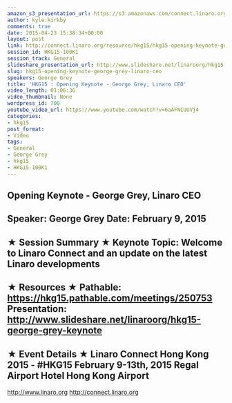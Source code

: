 ```yaml
---
amazon_s3_presentation_url: https://s3.amazonaws.com/connect.linaro.org/hkg15/Videos/02-09-Monday/HKG15-100K1.pdf
author: kyle.kirkby
comments: true
date: 2015-04-23 15:38:34+00:00
layout: post
link: http://connect.linaro.org/resource/hkg15/hkg15-opening-keynote-george-grey-linaro-ceo/
session_id: HKG15-100K1
session_track: General
slideshare_presentation_url: http://www.slideshare.net/linaroorg/hkg15-george-grey-keynote
slug: hkg15-opening-keynote-george-grey-linaro-ceo
speakers: George Grey
title: 'HKG15 : Opening Keynote - George Grey, Linaro CEO'
video_length: 01:06:36
video_thumbnail: None
wordpress_id: 700
youtube_video_url: https://www.youtube.com/watch?v=6aAFNCUUVj4
categories:
- hkg15
post_format:
- Video
tags:
- General
- George Grey
- hkg15
- HKG15-100K1
---
```


Opening Keynote - George Grey, Linaro CEO
---------------------------------------------------
Speaker: George Grey
Date: February 9, 2015
---------------------------------------------------
★ Session Summary ★
Keynote Topic: Welcome to Linaro Connect and an update on the latest Linaro developments
--------------------------------------------------
★ Resources ★
Pathable:  https://hkg15.pathable.com/meetings/250753
Presentation:  http://www.slideshare.net/linaroorg/hkg15-george-grey-keynote
---------------------------------------------------
★ Event Details ★
Linaro Connect Hong Kong 2015 - #HKG15
February 9-13th, 2015
Regal  Airport Hotel Hong Kong Airport
---------------------------------------------------
http://www.linaro.org
http://connect.linaro.org
